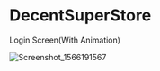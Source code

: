 # DecentSuperStore

Login Screen(With Animation)

![Screenshot_1566191567](https://user-images.githubusercontent.com/55477266/65747846-21931080-e120-11e9-9687-b349ac1ca422.png)


